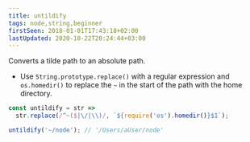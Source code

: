 ```yaml
---
title: untildify
tags: node,string,beginner
firstSeen: 2018-01-01T17:43:18+02:00
lastUpdated: 2020-10-22T20:24:44+03:00
---
```


Converts a tilde path to an absolute path.

- Use `String.prototype.replace()` with a regular expression and `os.homedir()` to replace the `~` in the start of the path with the home directory.

```js
const untildify = str =>
  str.replace(/^~($|\/|\\)/, `${require('os').homedir()}$1`);
```

```js
untildify('~/node'); // '/Users/aUser/node'
```
